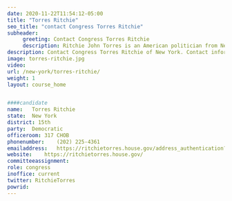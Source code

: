 ```yaml
---
date: 2020-11-22T11:54:12-05:00
title: "Torres Ritchie"
seo_title: "contact Congress Torres Ritchie"
subheader:
     greeting: Contact Congress Torres Ritchie 
     description: Ritchie John Torres is an American politician from New York. A member of the Democratic Party, Torres is the U.S. Representative for New York's 15th congressional district. Previously, Torres served as the New York City Councilmember for the 15th district elected in 2013.
description: Contact Congress Torres Ritchie of New York. Contact information for Torres Ritchie includes email address, phone number, and mailing address.
image: torres-ritchie.jpg
video: 
url: /new-york/torres-ritchie/
weight: 1
layout: course_home


####candidate
name:	Torres Ritchie
state:	New York
district: 15th
party:	Democratic
officeroom:	317 CHOB
phonenumber:	(202) 225-4361
emailaddress:	https://ritchietorres.house.gov/address_authentication?form=/contact
website:	https://ritchietorres.house.gov/
committeeassignment: 
role: congress
inoffice: current
twitter: RitchieTorres
powrid: 
---
```


